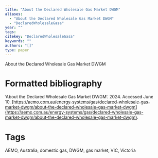 ```yaml
---
title: "About the Declared Wholesale Gas Market DWGM"
aliases:
  - "About the Declared Wholesale Gas Market DWGM"
  - "DeclaredWholesaleGasa"
year: ""
tags: 
citekey: "DeclaredWholesaleGasa"
keywords: ""
authors: "[]"
type: paper
---
```

About the Declared Wholesale Gas Market DWGM

# Formatted bibliography

‘About the Declared Wholesale Gas Market DWGM’. 2024. Accessed June 10. [https://aemo.com.au/energy-systems/gas/declared-wholesale-gas-market-dwgm/about-the-declared-wholesale-gas-market-dwgm](https://aemo.com.au/energy-systems/gas/declared-wholesale-gas-market-dwgm/about-the-declared-wholesale-gas-market-dwgm).


# Tags
AEMO, Australia, domestic gas, DWGM, gas market, VIC, Victoria

